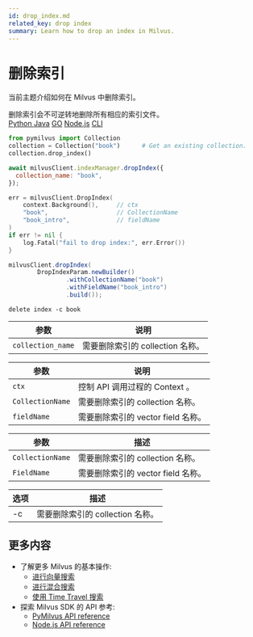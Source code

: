 ```yaml
---
id: drop_index.md
related_key: drop index
summary: Learn how to drop an index in Milvus.
---
```


# 删除索引



当前主题介绍如何在 Milvus 中删除索引。

<div class="alert caution">
删除索引会不可逆转地删除所有相应的索引文件。
</div>

<div class="multipleCode">
  <a href="?python">Python </a>
  <a href="?java">Java</a>
  <a href="?go">GO</a>
  <a href="?javascript">Node.js</a>
  <a href="?shell">CLI</a>
</div>


```python
from pymilvus import Collection
collection = Collection("book")      # Get an existing collection.
collection.drop_index()
```

```javascript
await milvusClient.indexManager.dropIndex({
  collection_name: "book",
});
```

```go
err = milvusClient.DropIndex(
    context.Background(),     // ctx
    "book",                   // CollectionName
    "book_intro",             // fieldName
)
if err != nil {
    log.Fatal("fail to drop index:", err.Error())
}
```

```java
milvusClient.dropIndex(
        DropIndexParam.newBuilder()
                .withCollectionName("book")
                .withFieldName("book_intro")
                .build());
```

```shell
delete index -c book
```


<table class="language-javascript">
	<thead>
        <tr>
            <th>参数</th>
            <th>说明</th>
        </tr>
	</thead>
	<tbody>
        <tr>
            <td><code>collection_name</code></td>
            <td>需要删除索引的 collection 名称。</td>
        </tr>
	</tbody>
</table>

<table class="language-go">
	<thead>
        <tr>
            <th>参数</th>
            <th>说明</th>
        </tr>
	</thead>
	<tbody>
        <tr>
            <td><code>ctx</code></td>
            <td>控制 API 调用过程的 Context 。</td>
        </tr>
        <tr>
            <td><code>CollectionName</code></td>
            <td>需要删除索引的 collection 名称。</td>
        </tr>
        <tr>
            <td><code>fieldName</code></td>
            <td>需要删除索引的 vector field 名称。</td>
        </tr>
    </tbody>
</table>

<table class="language-java">
	<thead>
        <tr>
            <th>参数</th>
            <th>描述</th>
        </tr>
	</thead>
	<tbody>
        <tr>
            <td><code>CollectionName</code></td>
            <td>需要删除索引的 collection 名称。</td>
        </tr>
        <tr>
            <td><code>FieldName</code></td>
            <td>需要删除索引的 vector field 名称。</td>
        </tr>
    </tbody>
</table>

<table class="language-shell">
    <thead>
        <tr>
            <th>选项</th>
            <th>描述</th>
        </tr>
    </thead>
    <tbody>
        <tr>
            <td>-c</td>
            <td>需要删除索引的 collection 名称。</td>
        </tr>
    </tbody>
</table>


## 更多内容

- 了解更多 Milvus 的基本操作:
  - [进行向量搜索](search.md)
  - [进行混合搜索](hybridsearch.md)
  - [使用 Time Travel 搜索](timetravel.md)
- 探索 Milvus SDK 的 API 参考:
  - [PyMilvus API reference](/api-reference/pymilvus/v2.0.1/tutorial.html)
  - [Node.js API reference](/api-reference/node/v2.0.1/tutorial.html)

